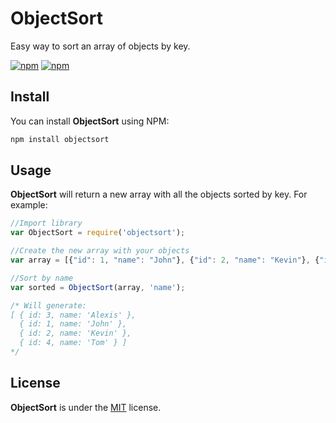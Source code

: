 # ObjectSort

Easy way to sort an array of objects by key.

[![npm](https://img.shields.io/npm/v/npm.svg?style=flat-square)](https://www.npmjs.com/package/objectsort)
[![npm](https://img.shields.io/npm/dt/express.svg?style=flat-square)](https://www.npmjs.com/package/objectsort)


## Install

You can install **ObjectSort** using NPM:

```sh
npm install objectsort
```


## Usage

**ObjectSort** will return a new array with all the objects sorted by key. For example:

```javascript
//Import library
var ObjectSort = require('objectsort');

//Create the new array with your objects
var array = [{"id": 1, "name": "John"}, {"id": 2, "name": "Kevin"}, {"id": 3, "name": "Alexis"}, {"id": 4, "name": "Tom"}];

//Sort by name
var sorted = ObjectSort(array, 'name');

/* Will generate:
[ { id: 3, name: 'Alexis' },
  { id: 1, name: 'John' },
  { id: 2, name: 'Kevin' },
  { id: 4, name: 'Tom' } ]
*/
```


## License

**ObjectSort** is under the [MIT](LICENSE) license.







